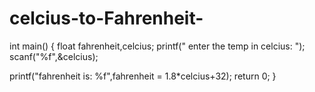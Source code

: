 # celcius-to-Fahrenheit-
int main()
{
    float fahrenheit,celcius;
 printf(" enter the temp in celcius: ");
 scanf("%f",&celcius);
 
 printf("fahrenheit is: %f",fahrenheit = 1.8*celcius+32);
 return 0;
}
